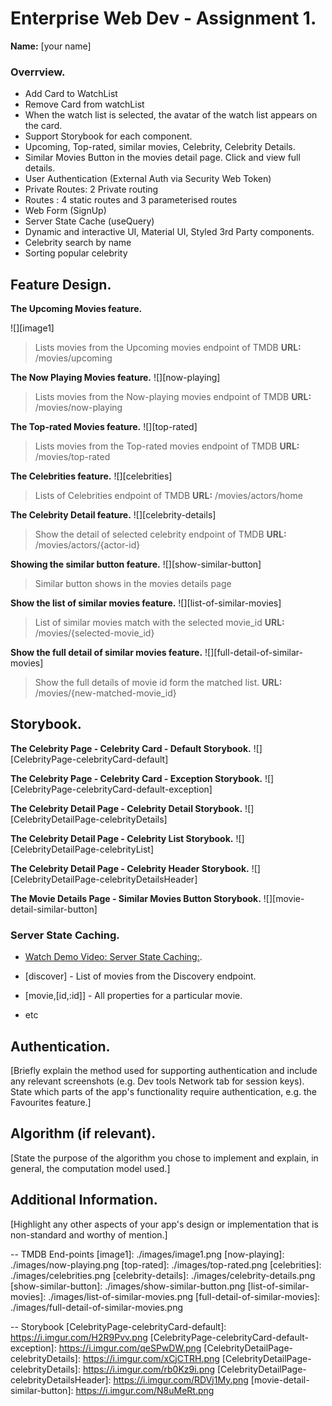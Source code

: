 # Enterprise Web Dev - Assignment 1.

__Name:__ [your name]

### Overrview.

+ Add Card to WatchList 
+ Remove Card from watchList
+ When the watch list is selected, the avatar of the watch list appears on the card.
+ Support Storybook for each component.
+ Upcoming, Top-rated, similar movies, Celebrity, Celebrity Details.
+ Similar Movies Button in the movies detail page. Click and view full details.
+ User Authentication (External Auth via Security Web Token)
+ Private Routes: 2 Private routing
+ Routes : 4 static routes and 3 parameterised routes
+ Web Form (SignUp)
+ Server State Cache (useQuery)
+ Dynamic and interactive UI, Material UI, Styled 3rd Party components.
+ Celebrity search by name
+ Sorting popular celebrity


## Feature Design.

__The Upcoming Movies feature.__

![][image1]

> Lists movies from the Upcoming movies endpoint of TMDB
__URL:__ /movies/upcoming


__The Now Playing Movies feature.__
![][now-playing]
> Lists movies from the Now-playing movies endpoint of TMDB
__URL:__ /movies/now-playing


__The Top-rated Movies feature.__
![][top-rated]
> Lists movies from the Top-rated movies endpoint of TMDB
__URL:__ /movies/top-rated


__The Celebrities feature.__
![][celebrities]
> Lists of Celebrities endpoint of TMDB
__URL:__ /movies/actors/home


__The Celebrity Detail feature.__
![][celebrity-details]
> Show the detail of selected celebrity endpoint of TMDB
__URL:__ /movies/actors/{actor-id}


__Showing the similar button feature.__
![][show-similar-button]
> Similar button shows in the movies details page


__Show the list of similar movies feature.__
![][list-of-similar-movies]
> List of similar movies match with the selected movie_id
__URL:__ /movies/{selected-movie_id}


__Show the full detail of similar movies feature.__
![][full-detail-of-similar-movies]
> Show the full details of movie id form the matched list.
__URL:__ /movies/{new-matched-movie_id}



## Storybook.

__The Celebrity Page - Celebrity Card - Default Storybook.__
![][CelebrityPage-celebrityCard-default]


__The Celebrity Page - Celebrity Card - Exception Storybook.__
![][CelebrityPage-celebrityCard-default-exception]


__The Celebrity Detail Page - Celebrity Detail Storybook.__
![][CelebrityDetailPage-celebrityDetails]


__The Celebrity Detail Page - Celebrity List Storybook.__
![][CelebrityDetailPage-celebrityList]


__The Celebrity Detail Page - Celebrity Header Storybook.__
![][CelebrityDetailPage-celebrityDetailsHeader]


__The Movie Details Page - Similar Movies Button Storybook.__
![][movie-detail-similar-button]


### Server State Caching.

+ [Watch Demo Video: Server State Caching:](https://youtu.be/M7ARV0u_f_k).


+ [discover] - List of movies from the Discovery endpoint.
+ [movie,[id,:id]] - All properties for a particular movie.
+ etc

## Authentication.

[Briefly explain the method used for supporting authentication and include any relevant screenshots (e.g. Dev tools Network tab for session keys). State which parts of the app's functionality require authentication, e.g. the Favourites feature.]

## Algorithm (if relevant).

[State the purpose of the algorithm you chose to implement and explain, in general, the computation model used.]

## Additional Information.

[Highlight any other aspects of your app's design or implementation that is non-standard and worthy of mention.]

-- TMDB End-points
[image1]:   ./images/image1.png
[now-playing]: ./images/now-playing.png
[top-rated]:   ./images/top-rated.png
[celebrities]:   ./images/celebrities.png
[celebrity-details]:   ./images/celebrity-details.png
[show-similar-button]:   ./images/show-similar-button.png
[list-of-similar-movies]:   ./images/list-of-similar-movies.png
[full-detail-of-similar-movies]:   ./images/full-detail-of-similar-movies.png


-- Storybook
[CelebrityPage-celebrityCard-default]:             https://i.imgur.com/H2R9Pvv.png
[CelebrityPage-celebrityCard-default-exception]:   https://i.imgur.com/qeSPwDW.png
[CelebrityDetailPage-celebrityDetails]:            https://i.imgur.com/xCjCTRH.png
[CelebrityDetailPage-celebrityDetails]:            https://i.imgur.com/rb0Kz9i.png
[CelebrityDetailPage-celebrityDetailsHeader]:      https://i.imgur.com/RDVj1My.png
[movie-detail-similar-button]:                     https://i.imgur.com/N8uMeRt.png
